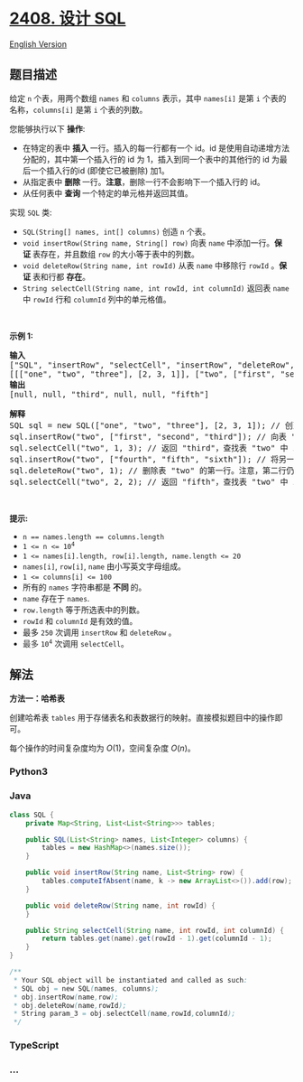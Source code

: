 # [2408. 设计 SQL](https://leetcode.cn/problems/design-sql)

[English Version](/solution/2400-2499/2408.Design%20SQL/README_EN.md)

## 题目描述

<!-- 这里写题目描述 -->

<p>给定 <code>n</code> 个表，用两个数组 <code>names</code> 和 <code>columns</code>&nbsp;表示，其中 <code>names[i]</code> 是第 <code>i</code> 个表的名称，<code>columns[i]</code> 是第 <code>i</code> 个表的列数。</p>

<p>您能够执行以下&nbsp;<strong>操作</strong>:</p>

<ul>
	<li>在特定的表中&nbsp;<strong>插入&nbsp;</strong>一行。插入的每一行都有一个 id。id 是使用自动递增方法分配的，其中第一个插入行的 id 为 1，插入到同一个表中的其他行的 id 为最后一个插入行的id (即使它已被删除) 加1。</li>
	<li>从指定表中&nbsp;<strong>删除&nbsp;</strong>一行。<strong>注意</strong>，删除一行不会影响下一个插入行的 id。</li>
	<li>从任何表中&nbsp;<strong>查询&nbsp;</strong>一个特定的单元格并返回其值。</li>
</ul>

<p>实现&nbsp;<code>SQL</code> 类:</p>

<ul>
	<li><code>SQL(String[] names, int[] columns)</code> 创造&nbsp;<code>n</code> 个表。</li>
	<li><code>void insertRow(String name, String[] row)</code> 向表 <code>name</code>&nbsp;中添加一行。<strong>保证&nbsp;</strong>表存在，并且数组 <code>row</code> 的大小等于表中的列数。</li>
	<li><code>void deleteRow(String name, int rowId)</code> 从表 <code>name</code>&nbsp;中移除行 <code>rowId</code>&nbsp;。<strong>保证&nbsp;</strong>表和行都&nbsp;<strong>存在</strong>。</li>
	<li><code>String selectCell(String name, int rowId, int columnId)</code> 返回表 <code>name</code> 中 <code>rowId</code> 行和 <code>columnId</code> 列中的单元格值。</li>
</ul>

<p>&nbsp;</p>

<p><strong class="example">示例 1:</strong></p>

<pre>
<strong>输入</strong>
["SQL", "insertRow", "selectCell", "insertRow", "deleteRow", "selectCell"]
[[["one", "two", "three"], [2, 3, 1]], ["two", ["first", "second", "third"]], ["two", 1, 3], ["two", ["fourth", "fifth", "sixth"]], ["two", 1], ["two", 2, 2]]
<strong>输出</strong>
[null, null, "third", null, null, "fifth"]

<strong>解释</strong>
SQL sql = new SQL(["one", "two", "three"], [2, 3, 1]); // 创建三个表。
sql.insertRow("two", ["first", "second", "third"]); // 向表 "2" 添加一行。id 是 1。
sql.selectCell("two", 1, 3); // 返回 "third"，查找表 "two" 中 id 为 1 的行中第三列的值。
sql.insertRow("two", ["fourth", "fifth", "sixth"]); // 将另一行添加到表 "2" 中。它的 id 是 2。
sql.deleteRow("two", 1); // 删除表 "two" 的第一行。注意，第二行仍然有 id 2。
sql.selectCell("two", 2, 2); // 返回 "fifth"，查找表 "two" 中 id 为 2 的行中第二列的值。
</pre>

<p>&nbsp;</p>

<p><strong>提示:</strong></p>

<ul>
	<li><code>n == names.length == columns.length</code></li>
	<li><code>1 &lt;= n &lt;= 10<sup>4</sup></code></li>
	<li><code>1 &lt;= names[i].length, row[i].length, name.length &lt;= 20</code></li>
	<li><code>names[i]</code>, <code>row[i]</code>, <code>name</code> 由小写英文字母组成。</li>
	<li><code>1 &lt;= columns[i] &lt;= 100</code></li>
	<li>所有的 <code>names</code> 字符串都是&nbsp;<strong>不同&nbsp;</strong>的。</li>
	<li><code>name</code> 存在于&nbsp;<code>names</code>.</li>
	<li><code>row.length</code> 等于所选表中的列数。</li>
	<li><code>rowId</code> 和&nbsp;<code>columnId</code> 是有效的值。</li>
	<li>最多&nbsp;<code>250</code>&nbsp;次调用&nbsp;<code>insertRow</code> 和&nbsp;<code>deleteRow</code>&nbsp;。</li>
	<li><code><font color="#333333"><font face="Helvetica Neue, Helvetica, Arial, sans-serif"><span style="font-size:14px"><span style="background-color:#ffffff">最多&nbsp;</span></span></font></font>10<sup>4</sup></code> 次调用&nbsp;<code>selectCell</code>。</li>
</ul>

## 解法

<!-- 这里可写通用的实现逻辑 -->

**方法一：哈希表**

创建哈希表 `tables` 用于存储表名和表数据行的映射。直接模拟题目中的操作即可。

每个操作的时间复杂度均为 $O(1)$，空间复杂度 $O(n)$。

<!-- tabs:start -->

### **Python3**

<!-- 这里可写当前语言的特殊实现逻辑 -->



### **Java**

<!-- 这里可写当前语言的特殊实现逻辑 -->

```java
class SQL {
    private Map<String, List<List<String>>> tables;

    public SQL(List<String> names, List<Integer> columns) {
        tables = new HashMap<>(names.size());
    }

    public void insertRow(String name, List<String> row) {
        tables.computeIfAbsent(name, k -> new ArrayList<>()).add(row);
    }

    public void deleteRow(String name, int rowId) {
    }

    public String selectCell(String name, int rowId, int columnId) {
        return tables.get(name).get(rowId - 1).get(columnId - 1);
    }
}

/**
 * Your SQL object will be instantiated and called as such:
 * SQL obj = new SQL(names, columns);
 * obj.insertRow(name,row);
 * obj.deleteRow(name,rowId);
 * String param_3 = obj.selectCell(name,rowId,columnId);
 */
```









### **TypeScript**



### **...**

```


```


